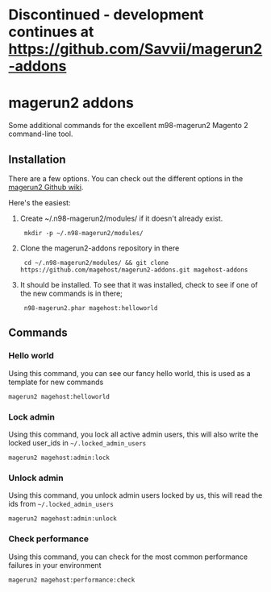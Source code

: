 # Discontinued - development continues at https://github.com/Savvii/magerun2-addons

magerun2 addons
==============

Some additional commands for the excellent m98-magerun2 Magento 2 command-line tool.

Installation
------------
There are a few options.  You can check out the different options in the [magerun2
Github wiki](https://github.com/netz98/n98-magerun2/wiki/Modules).

Here's the easiest:

1. Create ~/.n98-magerun2/modules/ if it doesn't already exist.

        mkdir -p ~/.n98-magerun2/modules/

2. Clone the magerun2-addons repository in there

        cd ~/.n98-magerun2/modules/ && git clone https://github.com/magehost/magerun2-addons.git magehost-addons

3. It should be installed. To see that it was installed, check to see if one of the new commands is in there;

        n98-magerun2.phar magehost:helloworld

Commands
--------

### Hello world

Using this command, you can see our fancy hello world, this is used as a template for new commands

    magerun2 magehost:helloworld

### Lock admin
Using this command, you lock all active admin users, this will also write the locked user_ids in `~/.locked_admin_users`

    magerun2 magehost:admin:lock

### Unlock admin
Using this command, you unlock admin users locked by us, this will read the ids from `~/.locked_admin_users`

    magerun2 magehost:admin:unlock

### Check performance
Using this command, you can check for the most common performance failures in your environment

    magerun2 magehost:performance:check


